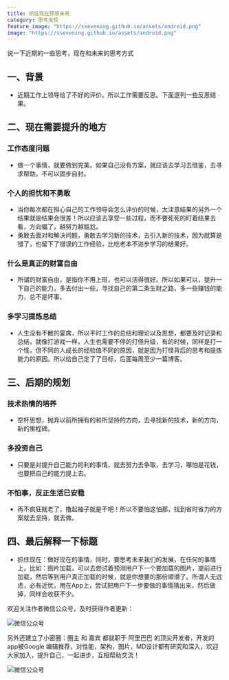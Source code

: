 ```yaml
---
title: 抓住现在预感未来
category: 思考发现
feature_image: "https://ssevening.github.io/assets/android.png"
image: "https://ssevening.github.io/assets/android.png"
---
```


说一下近期的一些思考，现在和未来的思考方式

<!-- more -->


## 一、背景
* 近期工作上领导给了不好的评价。所以工作需要反思。下面逻列一些反思结果。

## 二、现在需要提升的地方
### 工作态度问题
* 做一个事情，就要做到完美，如果自己没有方案，就应该去学习去借鉴，去寻求帮助。不可以固步自封。

### 个人的担忧和不勇敢
* 当你每次都在担心自己的工作领导会怎么评价的时候，太注意结果的另外一个结果就是结果会很差！所以应该去享受一些过程，而不要死死的盯着结果去看，方向偏了，越努力越尴尬。
* 勇敢去面对和解决问题，勇敢去学习新的技术，去引入新的技术，因为就算是错了，也留下了错误的工作经验，比吃老本不进步学习的结果好。

### 什么是真正的财富自由
* 所谓的财富自由，是指你不用上班，也可以活得很好。所以如果可以，提升一下自己的能力，多去付出一些，寻找自己的第二条生财之路，多一些赚钱的能力，总不是坏事。

### 多学习提炼总结
* 人生没有不散的宴席，所以平时工作的总结和理论以及思想，都要及时记录和总结，就像打游戏一样，人生也需要不停的打怪升级，有的时候，同样是打一个怪，但不同的人成长的经验值不同的原因，就是因为打怪背后的思考和提炼能力的原因。所以给自己定了了目标，后面每周至少一篇博客。

## 三、后期的规划

### 技术热情的培养
* 空杯思想，抛弃以前所拥有的和所坚持的方向，去寻找新的技术，新的方向，新的里程碑。

### 多投资自己
* 只要是对提升自己能力的利的事情，就去努力去争取，去学习，哪怕是花钱，也要把自己的能力提上去。

### 不怕事，反正生活已安稳
* 再不疯狂就老了，撸起袖子就是干吧！所以不要怕这怕那，找到省时省力的方案就去坚持，就去做。


## 四、最后解释一下标题
* 抓住现在：做好现在的事情，同时，要思考未来我们的发展，在任何的事情上，比如：图片加载，可以去尝试着预测用户下一个要加载的图片，提前进行加载，然后等到用户真正加载的时候，就是你想要的那份顺滑了。所谓人无远虑，必有近忧，用在App上，尝试把用户下一步要做的事情猜出来，然后做掉，同样会收获不少。




欢迎关注作者微信公众号，及时获得作者更新：

![微信公众号](https://ssevening.github.io/assets/weichat_qrcode.jpg)

另外还建立了小密圈：圈主 和 嘉宾 都就职于 阿里巴巴 的顶尖开发者，开发的app被Google 编辑推荐，对性能，架构，图片，MD设计都有研究和深入，欢迎大家加入，提升自己，一起进步，互相帮助交流！

![微信公众号](https://ssevening.github.io/assets/mi_qrcode.png)



